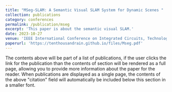 ```yaml
---
title: "MSeg-SLAM: A Semantic Visual SLAM System for Dynamic Scenes "
collection: publications
category: conferences
permalink: /publication/mseg
excerpt: 'This paper is about the semantic visual SLAM.'
date: 2023-10-27
venue: 'IEEE International Conference on Integrated Circuits, Technologies and Applications '
paperurl: 'https://tenthousandrain.github.io/files/Mseg.pdf'
---
```


The contents above will be part of a list of publications, if the user clicks the link for the publication than the contents of section will be rendered as a full page, allowing you to provide more information about the paper for the reader. When publications are displayed as a single page, the contents of the above "citation" field will automatically be included below this section in a smaller font.
